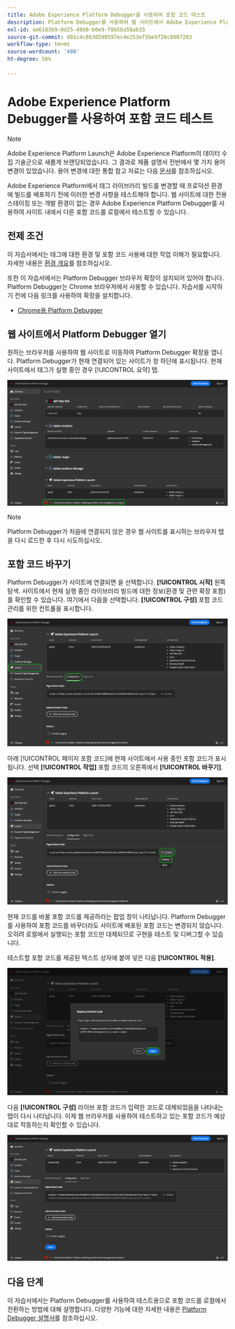 ```yaml
---
title: Adobe Experience Platform Debugger을 사용하여 포함 코드 테스트
description: Platform Debugger를 사용하여 웹 사이트에서 Adobe Experience Platform에 대한 다양한 포함 코드를 로컬에서 테스트하는 방법에 대해 알아봅니다.
exl-id: ae6183b9-0d25-49d0-b0e9-f8b5ba58ab33
source-git-commit: d81c4c8630598597ec4e253ef5be9f26c8987203
workflow-type: tm+mt
source-wordcount: '488'
ht-degree: 56%

---
```


# Adobe Experience Platform Debugger를 사용하여 포함 코드 테스트

>[!NOTE]
>
>Adobe Experience Platform Launch은 Adobe Experience Platform의 데이터 수집 기술군으로 새롭게 브랜딩되었습니다. 그 결과로 제품 설명서 전반에서 몇 가지 용어 변경이 있었습니다. 용어 변경에 대한 통합 참고 자료는 다음 [문서](../../term-updates.md)를 참조하십시오.

Adobe Experience Platform에서 태그 라이브러리 빌드를 변경할 때 프로덕션 환경에 빌드를 배포하기 전에 이러한 변경 사항을 테스트해야 합니다. 웹 사이트에 대한 전용 스테이징 또는 개발 환경이 없는 경우 Adobe Experience Platform Debugger를 사용하여 사이트 내에서 다른 포함 코드를 로컬에서 테스트할 수 있습니다.

## 전제 조건

이 자습서에서는 태그에 대한 환경 및 포함 코드 사용에 대한 작업 이해가 필요합니다. 자세한 내용은 [환경 개요](./environments.md)를 참조하십시오.

또한 이 자습서에서는 Platform Debugger 브라우저 확장이 설치되어 있어야 합니다. Platform Debugger는 Chrome 브라우저에서 사용할 수 있습니다. 자습서를 시작하기 전에 다음 링크를 사용하여 확장을 설치합니다.

* [Chrome용 Platform Debugger](https://chrome.google.com/webstore/detail/adobe-experience-platform/bfnnokhpnncpkdmbokanobigaccjkpob)

## 웹 사이트에서 Platform Debugger 열기

원하는 브라우저를 사용하여 웹 사이트로 이동하여 Platform Debugger 확장을 엽니다. Platform Debugger가 현재 연결되어 있는 사이트가 창 하단에 표시됩니다. 현재 사이트에서 태그가 실행 중인 경우 [!UICONTROL 요약] 탭.

![](./images/embed-code-testing/summary.png)

>[!NOTE]
>
>Platform Debugger가 처음에 연결되지 않은 경우 웹 사이트를 표시하는 브라우저 탭을 다시 로드한 후 다시 시도하십시오.

## 포함 코드 바꾸기

Platform Debugger가 사이트에 연결되면 을 선택합니다. **[!UICONTROL 시작]** 왼쪽 탐색. 사이트에서 현재 실행 중인 라이브러리 빌드에 대한 정보(환경 및 관련 확장 포함)를 확인할 수 있습니다. 여기에서 다음을 선택합니다. **[!UICONTROL 구성]** 포함 코드 관리를 위한 컨트롤을 표시합니다.

![](./images/embed-code-testing/launch-tab.png)

아래 [!UICONTROL 페이지 포함 코드]에 현재 사이트에서 사용 중인 포함 코드가 표시됩니다. 선택 **[!UICONTROL 작업]** 포함 코드의 오른쪽에서 **[!UICONTROL 바꾸기]**.

![](./images/embed-code-testing/replace.png)

현재 코드를 바꿀 포함 코드를 제공하라는 팝업 창이 나타납니다. Platform Debugger를 사용하여 포함 코드를 바꾸더라도 사이트에 배포된 포함 코드는 변경되지 않습니다. 오히려 로컬에서 실행되는 포함 코드만 대체되므로 구현을 테스트 및 디버그할 수 있습니다.

테스트할 포함 코드를 제공된 텍스트 상자에 붙여 넣은 다음 **[!UICONTROL 적용]**.

![](./images/embed-code-testing/paste-code.png)

다음 **[!UICONTROL 구성]** 라이브 포함 코드가 입력한 코드로 대체되었음을 나타내는 탭이 다시 나타납니다. 이제 웹 브라우저를 사용하여 테스트하고 있는 포함 코드가 예상대로 작동하는지 확인할 수 있습니다.

![](./images/embed-code-testing/code-replaced.png)

## 다음 단계

이 자습서에서는 Platform Debugger를 사용하여 테스트용으로 포함 코드를 로컬에서 전환하는 방법에 대해 설명합니다. 다양한 기능에 대한 자세한 내용은 [Platform Debugger 설명서](../../../debugger/home.md)를 참조하십시오.
